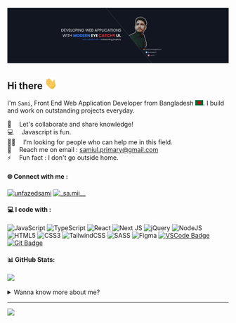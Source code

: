 ![logo](https://github.com/user01samiul/user01samiul/blob/main/assets/banner.png) 

## Hi there <img src="assets/hello.gif" width="28px" alt="hi">
I'm `Sami`, Front End Web Application Developer from  Bangladesh <img src="assets/bangladesh.png" width="18"/>. I build and work on outstanding projects everyday.

:handshake: &emsp;Let's collaborate and share knowledge! <br/>
:computer: &emsp;Javascript is fun. <br/>
:man_technologist: &emsp;I’m looking for people who can help me in this field.<br/>
:e-mail: &emsp;Reach me on email : samiul.primary@gmail.com<br/>
⚡ &emsp;Fun fact : I don't go outside home.



#### 🌐 Connect with me :
<p align="left">
<a href="https://twitter.com/unfazedsami" target="blank"><img align="center" src="https://raw.githubusercontent.com/rahuldkjain/github-profile-readme-generator/master/src/images/icons/Social/twitter.svg" alt="unfazedsami" height="30" width="40" /></a>
<a href="https://instagram.com/_sa.mii__" target="blank"><img align="center" src="https://raw.githubusercontent.com/rahuldkjain/github-profile-readme-generator/master/src/images/icons/Social/instagram.svg" alt="_sa.mii__" height="30" width="40" /></a>
</p>

#### 💻 I code with :
![JavaScript](https://img.shields.io/badge/javascript-%23323330.svg?style=for-the-badge&logo=javascript&logoColor=%23F7DF1E) ![TypeScript](https://img.shields.io/badge/typescript-%23007ACC.svg?style=for-the-badge&logo=typescript&logoColor=white) ![React](https://img.shields.io/badge/react-%2320232a.svg?style=for-the-badge&logo=react&logoColor=%2361DAFB) ![Next JS](https://img.shields.io/badge/Next-black?style=for-the-badge&logo=next.js&logoColor=white) ![jQuery](https://img.shields.io/badge/jquery-%230769AD.svg?style=for-the-badge&logo=jquery&logoColor=white) ![NodeJS](https://img.shields.io/badge/node.js-6DA55F?style=for-the-badge&logo=node.js&logoColor=white) ![HTML5](https://img.shields.io/badge/html5-%23E34F26.svg?style=for-the-badge&logo=html5&logoColor=white) ![CSS3](https://img.shields.io/badge/css3-%231572B6.svg?style=for-the-badge&logo=css3&logoColor=white) ![TailwindCSS](https://img.shields.io/badge/tailwindcss-%2338B2AC.svg?style=for-the-badge&logo=tailwind-css&logoColor=white) ![SASS](https://img.shields.io/badge/SASS-hotpink.svg?style=for-the-badge&logo=SASS&logoColor=white) ![Figma](https://img.shields.io/badge/figma-%23F24E1E.svg?style=for-the-badge&logo=figma&logoColor=white) [![VSCode Badge](https://img.shields.io/badge/Visual_Studio-5C2D91?style=for-the-badge&logo=visual%20studio&logoColor=white)](#) [![Git Badge](https://img.shields.io/badge/Git-F05032?style=for-the-badge&logo=git&logoColor=white)](#)
#### 📊 GitHub Stats:
![](https://github-readme-stats.vercel.app/api/top-langs/?username=user01samiul&theme=dark&hide_border=true&include_all_commits=true&count_private=true&layout=compact) <br>
<details>
<summary>Wanna know more about me? </summary>
<p>I'm a self-taught web application developer since 2023. I first started coding at 7th grade with C. Then I shifted into web developement. I explored JavScript and found that it was fun. I love to build eye catchy web applications and sites.</p>
<br>
  
![](https://github-readme-stats.vercel.app/api?username=user01samiul&theme=dark&hide_border=true&include_all_commits=true&count_private=true) 
![](https://github-readme-streak-stats.herokuapp.com/?user=user01samiul&theme=dark&hide_border=true)

</details>

---
[![](https://visitcount.itsvg.in/api?id=user01samiul&icon=5&color=0)](https://visitcount.itsvg.in)

<!-- Proudly created with GPRM ( https://gprm.itsvg.in ) -->
